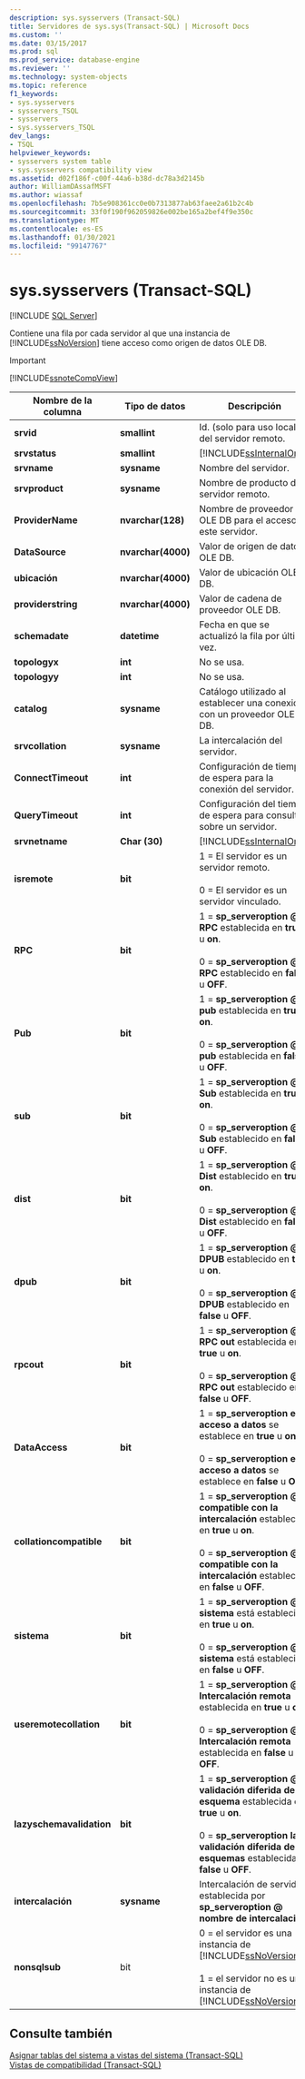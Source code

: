 ```yaml
---
description: sys.sysservers (Transact-SQL)
title: Servidores de sys.sys(Transact-SQL) | Microsoft Docs
ms.custom: ''
ms.date: 03/15/2017
ms.prod: sql
ms.prod_service: database-engine
ms.reviewer: ''
ms.technology: system-objects
ms.topic: reference
f1_keywords:
- sys.sysservers
- sysservers_TSQL
- sysservers
- sys.sysservers_TSQL
dev_langs:
- TSQL
helpviewer_keywords:
- sysservers system table
- sys.sysservers compatibility view
ms.assetid: d02f186f-c00f-44a6-b38d-dc78a3d2145b
author: WilliamDAssafMSFT
ms.author: wiassaf
ms.openlocfilehash: 7b5e908361cc0e0b7313877ab63faee2a61b2c4b
ms.sourcegitcommit: 33f0f190f962059826e002be165a2bef4f9e350c
ms.translationtype: MT
ms.contentlocale: es-ES
ms.lasthandoff: 01/30/2021
ms.locfileid: "99147767"
---
```

# <a name="syssysservers-transact-sql"></a>sys.sysservers (Transact-SQL)
[!INCLUDE [SQL Server](../../includes/applies-to-version/sqlserver.md)]

  Contiene una fila por cada servidor al que una instancia de [!INCLUDE[ssNoVersion](../../includes/ssnoversion-md.md)] tiene acceso como origen de datos OLE DB.  
  
> [!IMPORTANT]  
>  [!INCLUDE[ssnoteCompView](../../includes/ssnotecompview-md.md)]  
  
|Nombre de la columna|Tipo de datos|Descripción|  
|-----------------|---------------|-----------------|  
|**srvid**|**smallint**|Id. (solo para uso local) del servidor remoto.|  
|**srvstatus**|**smallint**|[!INCLUDE[ssInternalOnly](../../includes/ssinternalonly-md.md)]|  
|**srvname**|**sysname**|Nombre del servidor.|  
|**srvproduct**|**sysname**|Nombre de producto del servidor remoto.|  
|**ProviderName**|**nvarchar(128)**|Nombre de proveedor OLE DB para el acceso a este servidor.|  
|**DataSource**|**nvarchar(4000)**|Valor de origen de datos OLE DB.|  
|**ubicación**|**nvarchar(4000)**|Valor de ubicación OLE DB.|  
|**providerstring**|**nvarchar(4000)**|Valor de cadena de proveedor OLE DB.|  
|**schemadate**|**datetime**|Fecha en que se actualizó la fila por última vez.|  
|**topologyx**|**int**|No se usa.|  
|**topologyy**|**int**|No se usa.|  
|**catalog**|**sysname**|Catálogo utilizado al establecer una conexión con un proveedor OLE DB.|  
|**srvcollation**|**sysname**|La intercalación del servidor.|  
|**ConnectTimeout**|**int**|Configuración de tiempo de espera para la conexión del servidor.|  
|**QueryTimeout**|**int**|Configuración del tiempo de espera para consultas sobre un servidor.|  
|**srvnetname**|**Char (30)**|[!INCLUDE[ssInternalOnly](../../includes/ssinternalonly-md.md)]|  
|**isremote**|**bit**|1 = El servidor es un servidor remoto.<br /><br /> 0 = El servidor es un servidor vinculado.|  
|**RPC**|**bit**|1 = **sp_serveroption \@ RPC** establecida en **true** u **on**.<br /><br /> 0 = **sp_serveroption \@ RPC** establecido en **false** u **OFF**.|  
|**Pub**|**bit**|1 = **sp_serveroption \@ pub** establecida en **true** u **on**.<br /><br /> 0 = **sp_serveroption \@ pub** establecida en **false** u **OFF**.|  
|**sub**|**bit**|1 = **sp_serveroption \@ Sub** establecida en **true** u **on**.<br /><br /> 0 = **sp_serveroption \@ Sub** establecido en **false** u **OFF**.|  
|**dist**|**bit**|1 = **sp_serveroption \@ Dist** establecido en **true** u **on**.<br /><br /> 0 = **sp_serveroption \@ Dist** establecido en **false** u **OFF**.|  
|**dpub**|**bit**|1 = **sp_serveroption \@ DPUB** establecido en **true** u **on**.<br /><br /> 0 = **sp_serveroption \@ DPUB** establecido en **false** u **OFF**.|  
|**rpcout**|**bit**|1 = **sp_serveroption \@ RPC out** establecida en **true** u **on**.<br /><br /> 0 = **sp_serveroption \@ RPC out** establecido en **false** u **OFF**.|  
|**DataAccess**|**bit**|1 = **sp_serveroption el \@ acceso a datos** se establece en **true** u **on**.<br /><br /> 0 = **sp_serveroption el \@ acceso a datos** se establece en **false** u **OFF**.|  
|**collationcompatible**|**bit**|1 = **sp_serveroption \@ compatible con la intercalación** establecida en **true** u **on**.<br /><br /> 0 = **sp_serveroption \@ compatible con la intercalación** establecida en **false** u **OFF**.|  
|**sistema**|**bit**|1 = **sp_serveroption \@ sistema** está establecido en **true** u **on**.<br /><br /> 0 = **sp_serveroption \@ sistema** está establecido en **false** u **OFF**.|  
|**useremotecollation**|**bit**|1 = **sp_serveroption \@ Intercalación remota** establecida en **true** u **on**.<br /><br /> 0 = **sp_serveroption \@ Intercalación remota** establecida en **false** u **OFF**.|  
|**lazyschemavalidation**|**bit**|1 = **sp_serveroption \@ validación diferida de esquema** establecida en **true** u **on**.<br /><br /> 0 = **sp_serveroption la \@ validación diferida de esquemas** establecida en **false** u **OFF**.|  
|**intercalación**|**sysname**|Intercalación de servidor establecida por **sp_serveroption \@ nombre de intercalación**.|  
|**nonsqlsub**|bit|0 = el servidor es una instancia de [!INCLUDE[ssNoVersion](../../includes/ssnoversion-md.md)]<br /><br /> 1 = el servidor no es una instancia de [!INCLUDE[ssNoVersion](../../includes/ssnoversion-md.md)]|  
  
## <a name="see-also"></a>Consulte también  
 [Asignar tablas del sistema a vistas del sistema &#40;Transact-SQL&#41;](../../relational-databases/system-tables/mapping-system-tables-to-system-views-transact-sql.md)   
 [Vistas de compatibilidad &#40;Transact-SQL&#41;](~/relational-databases/system-compatibility-views/system-compatibility-views-transact-sql.md)  
  
  
